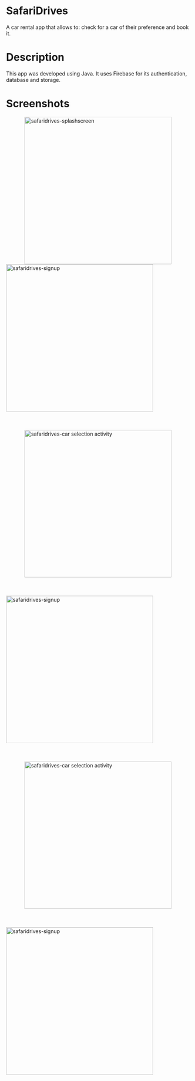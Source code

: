 # SafariDrives
A car rental app that allows to: check for a car of their preference and book it.

# Description
This app was developed using Java. It uses Firebase for its authentication, database and storage. 

# Screenshots

<img src="https://github.com/maeka-maru/SafariDrivesCarRentalApp/assets/117111592/bb4e8f56-bcbb-4091-b828-a9449c389076" alt="safaridrives-splashscreen" style="width: 400px; height: auto;padding-left: 50px;"  >
<img src="https://github.com/maeka-maru/SafariDrivesCarRentalApp/assets/117111592/e7a57441-b979-496e-9dae-9953347a19d6" alt="safaridrives-signup" style="width: 400px; height: auto;" >
 <img src="https://github.com/maeka-maru/SafariDrivesCarRentalApp/assets/117111592/b28f74d6-23f3-4966-9dc6-046564a2aa73" alt="safaridrives-car selection activity" style="width: 400px; height: auto;padding: 50px;">
 <img src="https://github.com/maeka-maru/SafariDrivesCarRentalApp/assets/117111592/ec42f9ab-4565-4614-8c32-52a77f81dffd" alt="safaridrives-signup" style="width: 400px; height: auto;">
 <img src="https://github.com/maeka-maru/SafariDrivesCarRentalApp/assets/117111592/fb56f6ce-1757-46b6-916e-564ba4dfa025" alt="safaridrives-car selection activity" style="width: 400px; height: auto;padding: 50px;">
  <img src="https://github.com/maeka-maru/SafariDrivesCarRentalApp/assets/117111592/531d2e19-7212-4dbe-99a2-c50e83575aad" alt="safaridrives-signup" style="width: 400px; height: auto;">


 

